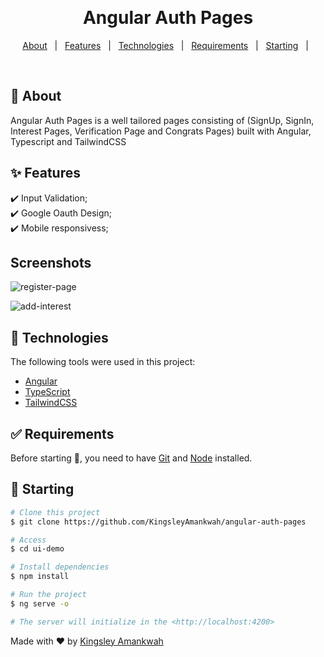 <div align="center" id="top">

&#xa0;

</div>

<h1 align="center">Angular Auth Pages</h1>

<p align="center">
  <a href="#dart-about">About</a> &#xa0; | &#xa0; 
  <a href="#sparkles-features">Features</a> &#xa0; | &#xa0;
  <a href="#rocket-technologies">Technologies</a> &#xa0; | &#xa0;
  <a href="#white_check_mark-requirements">Requirements</a> &#xa0; | &#xa0;
  <a href="#checkered_flag-starting">Starting</a> &#xa0; | &#xa0;

</p>

<br>

## :dart: About

Angular Auth Pages is a well tailored pages consisting of (SignUp, SignIn, Interest Pages, Verification Page and Congrats Pages)
built with Angular, Typescript and TailwindCSS

## :sparkles: Features

:heavy_check_mark: Input Validation;\
:heavy_check_mark: Google Oauth Design;\
:heavy_check_mark: Mobile responsivess;

## Screenshots

![register-page](https://github.com/KingsleyAmankwah/angular-auth-pages/assets/64941442/abc954c8-f746-4c90-9428-2fe5a5637d9a)

![add-interest](https://github.com/KingsleyAmankwah/angular-auth-pages/assets/64941442/22229872-44cd-46b5-b269-894208dc6c1a)

## :rocket: Technologies

The following tools were used in this project:

- [Angular](https://angular.dev/)
- [TypeScript](https://www.typescriptlang.org/)
- [TailwindCSS](https://tailwindcss.com/docs/installation)

## :white_check_mark: Requirements

Before starting :checkered_flag:, you need to have [Git](https://git-scm.com) and [Node](https://nodejs.org/en/) installed.

## :checkered_flag: Starting

```bash
# Clone this project
$ git clone https://github.com/KingsleyAmankwah/angular-auth-pages

# Access
$ cd ui-demo

# Install dependencies
$ npm install

# Run the project
$ ng serve -o

# The server will initialize in the <http://localhost:4200>
```

Made with :heart: by <a href="https://github.com/KingsleyAmankwah/" target="_blank">Kingsley Amankwah</a>
